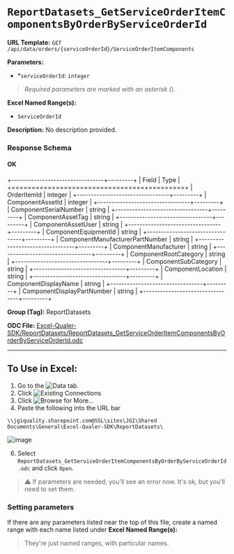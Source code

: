 # `ReportDatasets_GetServiceOrderItemComponentsByOrderByServiceOrderId`

**URL Template:**
`GET /api/data/orders/{serviceOrderId}/ServiceOrderItemComponents`

**Parameters:**
- *`serviceOrderId`: `integer`


> *Required parameters are marked with an asterisk (*).

**Excel Named Range(s):**
- `ServiceOrderId`


**Description:**
No description provided.

### Response Schema

#### OK

+---------------------------------+---------+
| Field                           | Type    |
+=================================+=========+
| OrderItemId                     | integer |
+---------------------------------+---------+
| ComponentAssetId                | integer |
+---------------------------------+---------+
| ComponentSerialNumber           | string  |
+---------------------------------+---------+
| ComponentAssetTag               | string  |
+---------------------------------+---------+
| ComponentAssetUser              | string  |
+---------------------------------+---------+
| ComponentEquipmentId            | string  |
+---------------------------------+---------+
| ComponentManufacturerPartNumber | string  |
+---------------------------------+---------+
| ComponentManufacturer           | string  |
+---------------------------------+---------+
| ComponentRootCategory           | string  |
+---------------------------------+---------+
| ComponentSubCategory            | string  |
+---------------------------------+---------+
| ComponentLocation               | string  |
+---------------------------------+---------+
| ComponentDisplayName            | string  |
+---------------------------------+---------+
| ComponentDisplayPartNumber      | string  |
+---------------------------------+---------+

**Group (Tag):**
ReportDatasets

**ODC File:**
[Excel-Qualer-SDK/ReportDatasets/ReportDatasets_GetServiceOrderItemComponentsByOrderByServiceOrderId.odc](https://github.com/Johnson-Gage-Inspection-Inc/qualer-sdk-odc/blob/main/Excel-Qualer-SDK/ReportDatasets/ReportDatasets_GetServiceOrderItemComponentsByOrderByServiceOrderId.odc)

---

To Use in Excel:
---

1. Go to the ![`Data`](https://github.com/user-attachments/assets/da437a70-57b3-4c5b-bb01-4910ece19ed1)
 tab.
3. Click ![Existing Connections](https://github.com/user-attachments/assets/a2f1ed67-b2e0-4c23-ac90-68c870e60289)
4. Click ![`Browse for More...`](https://github.com/user-attachments/assets/8e698494-6865-41e7-b6fa-043aea81809a)
5. Paste the following into the URL bar
```
\\jgiquality.sharepoint.com@SSL\sites\JGI\Shared Documents\General\Excel-Qualer-SDK\ReportDatasets\
```

![image](https://github.com/user-attachments/assets/1e1a8d87-0377-446d-aaf5-d78562991db3)

6. Select `ReportDatasets_GetServiceOrderItemComponentsByOrderByServiceOrderId.odc` and click `Open`.

> ⚠️ If parameters are needed, you'll see an error now. It's ok, but you'll need to set them.

### Setting parameters
If there are any parameters listed near the top of this file, create a named range with each name listed under **Excel Named Range(s):**
> They're just named ranges, with particular names.
